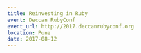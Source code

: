 ```yaml
---
title: Reinvesting in Ruby
event: Deccan RubyConf
event_url: http://2017.deccanrubyconf.org
location: Pune
date: 2017-08-12
---
```

